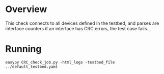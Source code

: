 # Overview

This check connects to all devices defined in the testbed, and parses are interface counters
if an interface has CRC errors, the test case fails. 

# Running

```
easypy CRC_check_job.py -html_logs -testbed_file ../default_testbed.yaml
```

